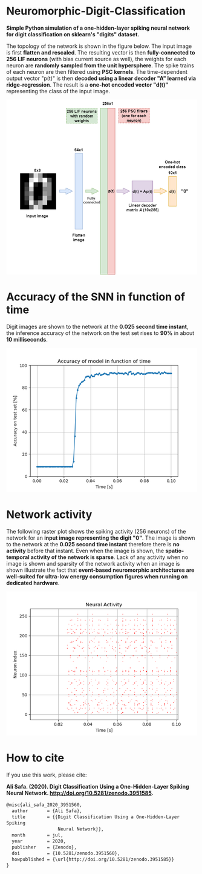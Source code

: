# Neuromorphic-Digit-Classification
 **Simple Python simulation of a one-hidden-layer spiking neural network for digit classification on sklearn's "digits" dataset.**

The topology of the network is shown in the figure below. The input image is first **flatten and rescaled**. The resulting vector is then **fully-connected to 256 LIF neurons** (with bias current source as well), the weights for each neuron are **randomly sampled from the unit hypersphere**. The spike trains of each neuron are then filtered using **PSC kernels**. The time-dependent output vector "p(t)" is then **decoded using a linear decoder "A" learned via ridge-regression**. The result is a **one-hot encoded vector "d(t)"** representing the class of the input image.

![Alt text](visuals/Network_topo.png?raw=true "SNN topology")

# Accuracy of the SNN in function of time

Digit images are shown to the network at the **0.025 second time instant**, the inference accuracy of the network on the test set rises to **90%** in about **10 milliseconds**.

![Alt text](visuals/Accuracy_evo.png?raw=true "Accuracy of the model in function of time")

# Network activity

The following raster plot shows the spiking activity (256 neurons) of the network for an **input image representing the digit "0"**. The image is shown to the network at the **0.025 second time instant** therefore there is **no activity** before that instant. Even when the image is shown, the **spatio-temporal activity of the network is sparse**. Lack of any activity when no image is shown and sparsity of the network activity when an image is shown illustrate the fact that **event-based neuromorphic architectures are well-suited for ultra-low energy consumption figures when running on dedicated hardware**.

![Alt text](visuals/neural_act.png?raw=true "Network activity")

# How to cite

If you use this work, please cite:

**Ali Safa. (2020). Digit Classification Using a One-Hidden-Layer Spiking Neural Network. http://doi.org/10.5281/zenodo.3951585.**

```
@misc{ali_safa_2020_3951560,
  author       = {Ali Safa},
  title        = {{Digit Classification Using a One-Hidden-Layer Spiking
                   Neural Network}},
  month        = jul,
  year         = 2020,
  publisher    = {Zenodo},
  doi          = {10.5281/zenodo.3951560},
  howpublished = {\url{http://doi.org/10.5281/zenodo.3951585}}
}
```
